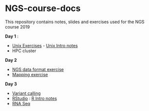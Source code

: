 # NGS-course-docs
This repository  contains notes, slides and exercises used for the NGS course 2019

**Day 1** :
- [Unix Exercises](unixExs) - [Unix Intro notes](Unix-Shell-intro)
- HPC cluster 

**Day 2**
- [NGS data format exercise](dataFormat)
- [Mapping exercise](mapping) 

**Day 3** 
- [Variant calling](variantCalling)
- [RStudio](R-exs) : [R Intro notes](R-intro)
- [RNA Seq](RNA-seq)


